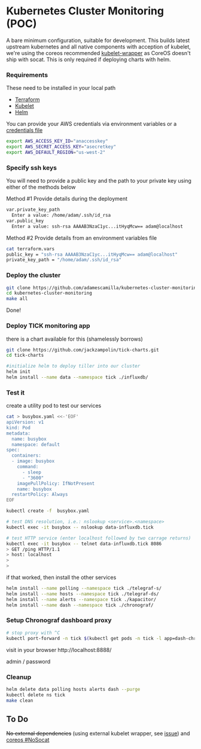 # Kubernetes Cluster Monitoring (POC)

 A bare minimum configuration, suitable for development.
 This builds latest upstream kubernetes and all native components with acception of kubelet, we're using the
 coreos recommended [kubelet-wrapper](#) as CoreOS doesn't ship with socat. This is only required if deploying charts with helm.

### Requirements
 These need to be installed in your local path
- [Terraform](https://www.terraform.io/intro/getting-started/install.html)
- [Kubelet](https://kubernetes.io/docs/tasks/tools/install-kubectl/)
- [Helm](https://github.com/kubernetes/helm/blob/master/docs/install.md)

 You can provide your AWS credentials via environment variables or a [credentials file](http://docs.aws.amazon.com/cli/latest/userguide/cli-config-files.html)

```bash
export AWS_ACCESS_KEY_ID="anaccesskey"
export AWS_SECRET_ACCESS_KEY="asecretkey"
export AWS_DEFAULT_REGION="us-west-2"
```

### Specify ssh keys
 You will need to provide a public key and the path to your private key using either of the methods below

Method #1 Provide details during the deployment

```bash
var.private_key_path
  Enter a value: /home/adam/.ssh/id_rsa
var.public_key
  Enter a value: ssh-rsa AAAAB3NzaC1yc...itHyqMcw== adam@localhost
```

Method #2 Provide details from an environment variables file

```bash
cat terraform.vars
public_key = "ssh-rsa AAAAB3NzaC1yc...itHyqMcw== adam@localhost"
private_key_path = "/home/adam/.ssh/id_rsa"

```

### Deploy the cluster

```bash
git clone https://github.com/adamescamilla/kubernetes-cluster-monitoring.git
cd kubernetes-cluster-monitoring
make all
```
Done!

### Deploy TICK monitoring app

there is a chart available for this (shamelessly borrows)
```bash
git clone https://github.com/jackzampolin/tick-charts.git
cd tick-charts

#initialize helm to deploy tiller into our cluster
helm init
helm install --name data --namespace tick ./influxdb/ 
```
### Test it

create a utility pod to test our services
```bash
cat > busybox.yaml <<-'EOF'
apiVersion: v1
kind: Pod
metadata:
  name: busybox
  namespace: default
spec:
  containers:
  - image: busybox
    command:
      - sleep
      - "3600"
    imagePullPolicy: IfNotPresent
    name: busybox
  restartPolicy: Always
EOF

kubectl create -f  busybox.yaml

# test DNS resolution, i.e.: nslookup <service>.<namespace>
kubectl exec -it busybox -- nslookup data-influxdb.tick

# test HTTP service (enter localhost followed by two carrage returns)
kubectl exec -it busybox -- telnet data-influxdb.tick 8086
> GET /ping HTTP/1.1
> host: localhost
>
>

```
if that worked, then install the other services
```bash
helm install --name polling --namespace tick ./telegraf-s/
helm install --name hosts --namespace tick ./telegraf-ds/
helm install --name alerts --namespace tick ./kapacitor/
helm install --name dash --namespace tick ./chronograf/
```

### Setup Chronograf dashboard proxy
```bash
# stop proxy with ^C
kubectl port-forward -n tick $(kubectl get pods -n tick -l app=dash-chronograf -o jsonpath='{ .items[0].metadata.name }') 8888
```
visit in your browser http://localhost:8888/

admin / password

### Cleanup
```bash
helm delete data polling hosts alerts dash --purge
kubectl delete ns tick
make clean
```

## To Do
~~No external dependencies~~ (using external kubelet wrapper, see [issue](#)) and [coreos #NoSocat](#)
